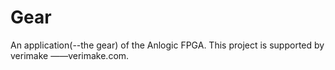 # Gear
An application(--the gear) of the Anlogic FPGA.
This project is supported by verimake ——verimake.com.
